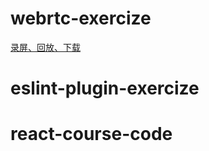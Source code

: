# webrtc-exercize

[录屏、回放、下载](./record-replay-download)
# eslint-plugin-exercize
# react-course-code
